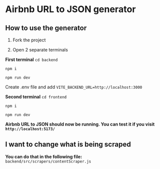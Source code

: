 # Airbnb URL to JSON generator

## How to use the generator
1. Fork the project

2. Open 2 separate terminals

**First terminal**
```cd backend```

```npm i```

```npm run dev```  

Create .env file and add ```VITE_BACKEND_URL=http://localhost:3000```

**Second terminal**
```cd frontend```

```npm i``` 

```npm run dev```

**Airbnb URL to JSON should now be running. You can test it if you visit `http://localhost:5173/`**

## I want to change what is being scraped

**You can do that in the following file:**
`backend/src/scrapers/contentScraper.js`
